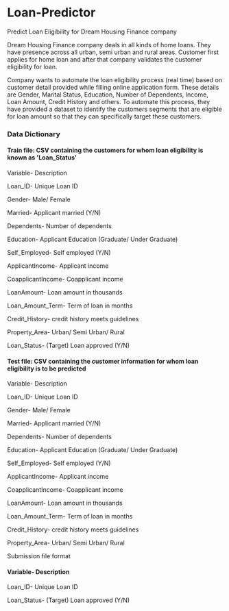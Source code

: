 # Loan-Predictor
Predict Loan Eligibility for Dream Housing Finance company

Dream Housing Finance company deals in all kinds of home loans. They have presence across all urban, semi urban and rural areas. Customer first applies for home loan and after that company validates the customer eligibility for loan.

Company wants to automate the loan eligibility process (real time) based on customer detail provided while filling online application form. These details are Gender, Marital Status, Education, Number of Dependents, Income, Loan Amount, Credit History and others. To automate this process, they have provided a dataset to identify the customers segments that are eligible for loan amount so that they can specifically target these customers. 

### Data Dictionary
#### Train file: CSV containing the customers for whom loan eligibility is known as 'Loan_Status'

Variable-	Description

Loan_ID-	Unique Loan ID

Gender-	Male/ Female

Married-	Applicant married (Y/N)

Dependents-	Number of dependents

Education-	Applicant Education (Graduate/ Under Graduate)

Self_Employed-	Self employed (Y/N)

ApplicantIncome-	Applicant income

CoapplicantIncome-	Coapplicant income

LoanAmount-	Loan amount in thousands

Loan_Amount_Term-	Term of loan in months

Credit_History-	credit history meets guidelines

Property_Area-	Urban/ Semi Urban/ Rural

Loan_Status-	(Target) Loan approved (Y/N)

#### Test file: CSV containing the customer information for whom loan eligibility is to be predicted

Variable-	Description

Loan_ID-	Unique Loan ID

Gender-	Male/ Female

Married-	Applicant married (Y/N)

Dependents-	Number of dependents

Education-	Applicant Education (Graduate/ Under Graduate)

Self_Employed-	Self employed (Y/N)

ApplicantIncome-	Applicant income

CoapplicantIncome-	Coapplicant income

LoanAmount-	Loan amount in thousands

Loan_Amount_Term-	Term of loan in months

Credit_History-	credit history meets guidelines

Property_Area-	Urban/ Semi Urban/ Rural

Submission file format

#### Variable-	Description

Loan_ID-	Unique Loan ID

Loan_Status-	(Target) Loan approved (Y/N)





